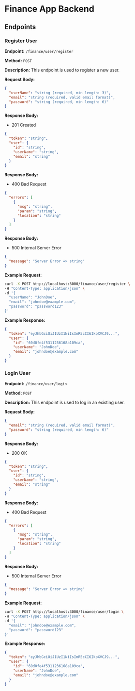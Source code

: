 # Finance App Backend

## Endpoints

### Register User

**Endpoint:** `/finance/user/register`

**Method:** `POST`

**Description:** This endpoint is used to register a new user.

**Request Body:**

```json
{
  "userName": "string (required, min length: 3)",
  "email": "string (required, valid email format)",
  "password": "string (required, min length: 6)"
}
```

**Response Body:**

- 201 Created

```json
{
  "token": "string",
  "user": {
    "id": "string",
    "userName": "string",
    "email": "string"
  }
}
```

**Response Body:**

- 400 Bad Request

```json
{
  "errors": [
    {
      "msg": "string",
      "param": "string",
      "location": "string"
    }
  ]
}
```

**Response Body:**

- 500 Internal Server Error

```json
{
  "message": "Server Error => string"
}
```

**Example Request:**

```bash
curl -X POST http://localhost:3000/finance/user/register \
-H "Content-Type: application/json" \
-d '{
  "userName": "JohnDoe",
  "email": "johndoe@example.com",
  "password": "password123"
}'
```

**Example Response:**

```json
{
  "token": "eyJhbGciOiJIUzI1NiIsInR5cCI6IkpXVCJ9...",
  "user": {
    "id": "60d0fe4f5311236168a109ca",
    "userName": "JohnDoe",
    "email": "johndoe@example.com"
  }
}
```

### Login User

**Endpoint:** `/finance/user/login`

**Method:** `POST`

**Description:** This endpoint is used to log in an existing user.

**Request Body:**

```json
{
  "email": "string (required, valid email format)",
  "password": "string (required, min length: 6)"
}
```

**Response Body:**

- 200 OK

```json
{
  "token": "string",
  "user": {
    "id": "string",
    "userName": "string",
    "email": "string"
  }
}
```

**Response Body:**

- 400 Bad Request

```json
{
  "errors": [
    {
      "msg": "string",
      "param": "string",
      "location": "string"
    }
  ]
}
```

**Response Body:**

- 500 Internal Server Error

```json
{
  "message": "Server Error => string"
}
```

**Example Request:**

```bash
curl -X POST http://localhost:3000/finance/user/login \
-H "Content-Type: application/json" \
-d '{
  "email": "johndoe@example.com",
  "password": "password123"
}'
```

**Example Response:**

```json
{
  "token": "eyJhbGciOiJIUzI1NiIsInR5cCI6IkpXVCJ9...",
  "user": {
    "id": "60d0fe4f5311236168a109ca",
    "userName": "JohnDoe",
    "email": "johndoe@example.com"
  }
}
```
